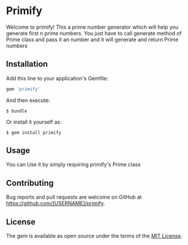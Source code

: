 # Primify

Welcome to primify! This a prime number generator which will help you generate first n prime numbers. You just have to call generate method of Prime class and pass it an number and it will generate and return Prime numbers

## Installation

Add this line to your application's Gemfile:

```ruby
gem 'primify'
```

And then execute:

    $ bundle

Or install it yourself as:

    $ gem install primify

## Usage

You can Use it by simply requiring primify's Prime class

<!-- ## Development

After checking out the repo, run `bin/setup` to install dependencies. Then, run `rake spec` to run the tests. You can also run `bin/console` for an interactive prompt that will allow you to experiment.

To install this gem onto your local machine, run `bundle exec rake install`. To release a new version, update the version number in `version.rb`, and then run `bundle exec rake release`, which will create a git tag for the version, push git commits and tags, and push the `.gem` file to [rubygems.org](https://rubygems.org). -->

## Contributing

Bug reports and pull requests are welcome on GitHub at https://github.com/[USERNAME]/primify.


## License

The gem is available as open source under the terms of the [MIT License](http://opensource.org/licenses/MIT).

